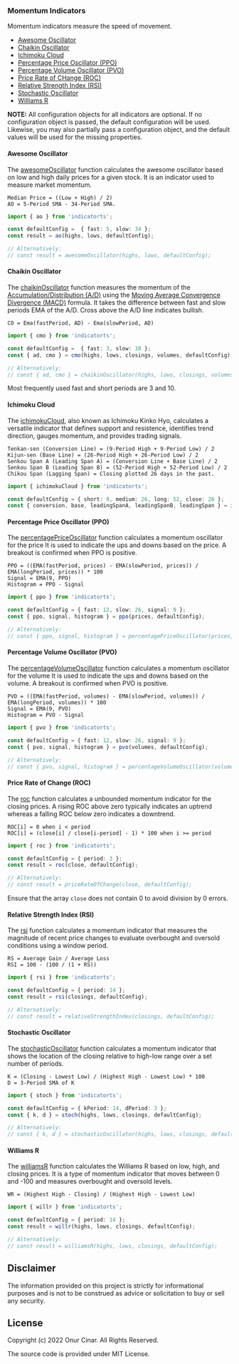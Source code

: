 ### Momentum Indicators

Momentum indicators measure the speed of movement.

- [Awesome Oscillator](#awesome-oscillator)
- [Chaikin Oscillator](#chaikin-oscillator)
- [Ichimoku Cloud](#ichimoku-cloud)
- [Percentage Price Oscillator (PPO)](#percentage-price-oscillator-ppo)
- [Percentage Volume Oscillator (PVO)](#percentage-volume-oscillator-pvo)
- [Price Rate of CHange (ROC)](#price-rate-of-change-roc)
- [Relative Strength Index (RSI)](#relative-strength-index-rsi)
- [Stochastic Oscillator](#stochastic-oscillator)
- [Williams R](#williams-r)

**NOTE:** All configuration objects for all indicators are optional. If no configuration object is passed, the default configuration will be used. Likewise, you may also partially pass a configuration object, and the default values will be used for the missing properties.

#### Awesome Oscillator

The [awesomeOscillator](./awesomeOscillator.ts) function calculates the awesome oscillator based on low and high daily prices for a given stock. It is an indicator used to measure market momentum.

```
Median Price = ((Low + High) / 2)
AO = 5-Period SMA - 34-Period SMA.
```

```TypeScript
import { ao } from 'indicatorts';

const defaultConfig =  { fast: 5, slow: 34 };
const result = ao(highs, lows, defaultConfig);

// Alternatively:
// const result = awesomeOscillator(highs, lows, defaultConfig);
```

#### Chaikin Oscillator

The [chaikinOscillator](./chaikinOscillator.ts) function measures the momentum of the [Accumulation/Distribution (A/D)](../volume/index.md#accumulationdistribution-ad) using the [Moving Average Convergence Divergence (MACD)](../trend/index.md#moving-average-convergence-divergence-macd) formula. It takes the difference between fast and slow periods EMA of the A/D. Cross above the A/D line indicates bullish.

```
CO = Ema(fastPeriod, AD) - Ema(slowPeriod, AD)
```

```TypeScript
import { cmo } from 'indicatorts';

const defaultConfig =  { fast: 3, slow: 10 };
const { ad, cmo } = cmo(highs, lows, closings, volumes, defaultConfig);

// Alternatively:
// const { ad, cmo } = chaikinOscillator(highs, lows, closings, volumes, defaultConfig);
```

Most frequently used fast and short periods are 3 and 10.

#### Ichimoku Cloud

The [ichimokuCloud](./ichimokuCloud.ts), also known as Ichimoku Kinko Hyo, calculates a versatile indicator that defines support and resistence, identifies trend direction, gauges momentum, and provides trading signals.

```
Tenkan-sen (Conversion Line) = (9-Period High + 9-Period Low) / 2
Kijun-sen (Base Line) = (26-Period High + 26-Period Low) / 2
Senkou Span A (Leading Span A) = (Conversion Line + Base Line) / 2
Senkou Span B (Leading Span B) = (52-Period High + 52-Period Low) / 2
Chikou Span (Lagging Span) = Closing plotted 26 days in the past.
```

```TypeScript
import { ichimokuCloud } from 'indicatorts';

const defaultConfig = { short: 9, medium: 26, long: 52, close: 26 };
const { conversion, base, leadingSpanA, leadingSpanB, leadingSpan } = ichimokuCloud(highs, lows, closings, defaultConfig);
```

#### Percentage Price Oscillator (PPO)

The [percentagePriceOscillator](./percentagePriceOscillator.ts) function calculates a momentum oscillator for the price It is used to indicate the ups and downs based on the price. A breakout is confirmed when PPO is positive.

```
PPO = ((EMA(fastPeriod, prices) - EMA(slowPeriod, prices)) / EMA(longPeriod, prices)) * 100
Signal = EMA(9, PPO)
Histogram = PPO - Signal
```

```TypeScript
import { ppo } from 'indicatorts';

const defaultConfig = { fast: 12, slow: 26, signal: 9 };
const { ppo, signal, histogram } = ppo(prices, defaultConfig);

// Alternatively:
// const { ppo, signal, histogram } = percentagePriceOscillator(prices, defaultConfig);
```

#### Percentage Volume Oscillator (PVO)

The [percentageVolumeOscillator](./percentageVolumeOscillator.ts) function calculates a momentum oscillator for the volume It is used to indicate the ups and downs based on the volume. A breakout is confirmed when PVO is positive.

```
PVO = ((EMA(fastPeriod, volumes) - EMA(slowPeriod, volumes)) / EMA(longPeriod, volumes)) * 100
Signal = EMA(9, PVO)
Histogram = PVO - Signal
```

```TypeScript
import { pvo } from 'indicatorts';

const defaultConfig = { fast: 12, slow: 26, signal: 9 };
const { pvo, signal, histogram } = pvo(volumes, defaultConfig);

// Alternatively:
// const { pvo, signal, histogram } = percentageVolumeOscillator(volumes, defaultConfig);
```

#### Price Rate of Change (ROC)

The [roc](./priceRateOfChange.ts) function calculates a unbounded momentum indicator for the closing prices. A rising ROC above zero typically indicates an uptrend whereas a falling ROC below zero indicates a downtrend.

```
ROC[i] = 0 when i < period
ROC[i] = (close[i] / close[i-period] - 1) * 100 when i >= period
```

```TypeScript
import { roc } from 'indicatorts';

const defaultConfig = { period: 3 };
const result = roc(close, defaultConfig);

// Alternatively:
// const result = priceRateOfChange(close, defaultConfig);
```

Ensure that the array `close` does not contain $0$ to avoid division by 0 errors.

#### Relative Strength Index (RSI)

The [rsi](./relativeStrengthIndex.ts) function calculates a momentum indicator that measures the magnitude of recent price changes to evaluate overbought and oversold conditions using a window period.

```
RS = Average Gain / Average Loss
RSI = 100 - (100 / (1 + RS))
```

```TypeScript
import { rsi } from 'indicatorts';

const defaultConfig = { period: 14 };
const result = rsi(closings, defaultConfig);

// Alternatively:
// const result = relativeStrengthIndex(closings, defaultConfig);
```

#### Stochastic Oscillator

The [stochasticOscillator](./stochasticOscillator.ts) function calculates a momentum indicator that shows the location of the closing relative to high-low range over a set number of periods.

```
K = (Closing - Lowest Low) / (Highest High - Lowest Low) * 100
D = 3-Period SMA of K
```

```TypeScript
import { stoch } from 'indicatorts';

const defaultConfig = { kPeriod: 14, dPeriod: 3 };
const { k, d } = stoch(highs, lows, closings, defaultConfig);

// Alternatively:
// const { k, d } = stochasticOscillator(highs, lows, closings, defaultConfig);
```

#### Williams R

The [williamsR](./williamsR.ts) function calculates the Williams R based on low, high, and closing prices. It is a type of momentum indicator that moves between 0 and -100 and measures overbought and oversold levels.

```
WR = (Highest High - Closing) / (Highest High - Lowest Low)
```

```TypeScript
import { willr } from 'indicatorts';

const defaultConfig = { period: 14 };
const result = willr(highs, lows, closings, defaultConfig);

// Alternatively:
// const result = williamsR(highs, lows, closings, defaultConfig);
```

## Disclaimer

The information provided on this project is strictly for informational purposes and is not to be construed as advice or solicitation to buy or sell any security.

## License

Copyright (c) 2022 Onur Cinar. All Rights Reserved.

The source code is provided under MIT License.
